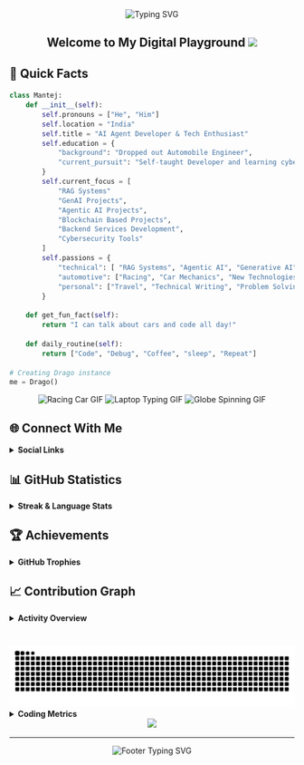 <div align="center">
  <img src="https://readme-typing-svg.demolab.com?font=Fira+Code&weight=600&size=40&duration=4000&pause=1000&color=6AD3FF&center=true&vCenter=true&random=false&width=500&height=70&lines=Hi+%F0%9F%91%8B+I'm+Mantej" alt="Typing SVG" />
</div>

<div align="center">
  <h2>
    Welcome to My Digital Playground
    <img src="https://media.giphy.com/media/hvRJCLFzcasrR4ia7z/giphy.gif" width="30px"/>
  </h2>
</div>


<h2> 🚀 Quick Facts </h2>


```python
class Mantej:
    def __init__(self):
        self.pronouns = ["He", "Him"]
        self.location = "India"
        self.title = "AI Agent Developer & Tech Enthusiast"
        self.education = {
            "background": "Dropped out Automobile Engineer",
            "current_pursuit": "Self-taught Developer and learning cybersecurity tools"
        }
        self.current_focus = [
            "RAG Systems"
            "GenAI Projects",
            "Agentic AI Projects",
            "Blockchain Based Projects",
            "Backend Services Development",
            "Cybersecurity Tools"
        ]
        self.passions = {
            "technical": [ "RAG Systems", "Agentic AI", "Generative AI", "Machine Learning", "Linux", "System Architecture", "Cloud Computing", "Internet of Things", "Web3 & Blockchain"],
            "automotive": ["Racing", "Car Mechanics", "New Technologies", "Modifications"],
            "personal": ["Travel", "Technical Writing", "Problem Solving", "Documentations"]
        }
    
    def get_fun_fact(self):
        return "I can talk about cars and code all day!"
    
    def daily_routine(self):
        return ["Code", "Debug", "Coffee", "sleep", "Repeat"]

# Creating Drago instance
me = Drago()
```

<div align="center">
  <img src="https://media0.giphy.com/media/iJDLBX5GY8niCpZYkR/source.gif" alt="Racing Car GIF" width="275" height="185"/>
  <img src="https://media.giphy.com/media/Y4ak9Ki2GZCbJxAnJD/giphy.gif" alt="Laptop Typing GIF" width="275" height="185"/>
  <img src="https://i.gifer.com/origin/89/894182626f762e66170dab57945c4b9e.gif" alt="Globe Spinning GIF" width="275" height="185"/>
</div>

## 🌐 Connect With Me

<details>
  <summary><b>Social Links</b></summary>
  <br>
  
  <div align="center">

  [![LinkedIn](https://img.shields.io/badge/LinkedIn-%230077B5.svg?style=for-the-badge&logo=linkedin&logoColor=white)](https://linkedin.com/in/mantej-singh-a-724219288)
  [![X](https://img.shields.io/badge/X-%23000000.svg?style=for-the-badge&logo=X&logoColor=white)](https://x.com/_gear_head_03_)
  [![YouTube](https://img.shields.io/badge/YouTube-%23FF0000.svg?style=for-the-badge&logo=YouTube&logoColor=white)](https://youtube.com/@@dragoo0)

  </div>
</details>

## 📊 GitHub Statistics

<details>
  <summary><b>Streak & Language Stats</b></summary>
  <br>
  
  <div align="center">
  
  [![GitHub Streak](https://github-readme-streak-stats.herokuapp.com?user=Drago-03&theme=dark&short_numbers=true)](https://git.io/streak-stats)
    
  </div>

  <div align="center">

  ![Top Languages](https://github-readme-stats.vercel.app/api/top-langs/?username=Drago-03&theme=tokyonight&hide_border=true&include_all_commits=true&count_private=true&layout=compact&border_radius=10&card_width=500&cache_seconds=86400)

  </div>
</details>

## 🏆 Achievements

<details>
  <summary><b>GitHub Trophies</b></summary>
  <br>
  
  <div align="center"> 
  
  [![Trophy](https://github-profile-trophy.vercel.app/?username=Drago-03&theme=tokyonight&no-frame=true&column=7&margin-w=15&margin-h=15)](https://github.com/Drago-03)
  
  </div>
</details>

## 📈 Contribution Graph

<details>
  <summary><b>Activity Overview</b></summary>
  <br>
  
  <div align="center">
  
  [![Activity Graph](https://github-readme-activity-graph.vercel.app/graph?username=Drago-03&theme=tokyo-night&hide_border=true&radius=10&area=true&height=300)](https://github.com/Drago-03)
  
  </div>
</details>

###

<br clear="both">

<img src="https://raw.githubusercontent.com/Drago-03/Drago-03/output/snake.svg" alt="Snake animation" />

<br>

<details>
  <summary><b>Coding Metrics</b></summary>
  <br>
  
  <!--START_SECTION:waka-->
![Code Time](http://img.shields.io/badge/Code%20Time-61%20hrs%2045%20mins-blue)

![Profile Views](http://img.shields.io/badge/Profile%20Views-58-blue)

![Lines of code](https://img.shields.io/badge/From%20Hello%20World%20I%27ve%20Written-23.7%20million%20lines%20of%20code-blue)

**🐱 My GitHub Data** 

> 📦 1.0 MB Used in GitHub's Storage 
 > 
> 💼 Opted to Hire
 > 
> 📜 62 Public Repositories 
 > 
> 🔑 26 Private Repositories 
 > 
**I'm an Early 🐤** 

```text
🌞 Morning                4507 commits        ████████████████░░░░░░░░░   64.42 % 
🌆 Daytime                1632 commits        ██████░░░░░░░░░░░░░░░░░░░   23.33 % 
🌃 Evening                623 commits         ██░░░░░░░░░░░░░░░░░░░░░░░   08.91 % 
🌙 Night                  234 commits         █░░░░░░░░░░░░░░░░░░░░░░░░   03.34 % 
```
📅 **I'm Most Productive on Sunday** 

```text
Monday                   1279 commits        █████░░░░░░░░░░░░░░░░░░░░   18.28 % 
Tuesday                  356 commits         █░░░░░░░░░░░░░░░░░░░░░░░░   05.09 % 
Wednesday                306 commits         █░░░░░░░░░░░░░░░░░░░░░░░░   04.37 % 
Thursday                 176 commits         █░░░░░░░░░░░░░░░░░░░░░░░░   02.52 % 
Friday                   210 commits         █░░░░░░░░░░░░░░░░░░░░░░░░   03.00 % 
Saturday                 447 commits         ██░░░░░░░░░░░░░░░░░░░░░░░   06.39 % 
Sunday                   4222 commits        ███████████████░░░░░░░░░░   60.35 % 
```


📊 **This Week I Spent My Time On** 

```text
🕑︎ Time Zone: Asia/Kolkata

💬 Programming Languages: 
JavaScript               9 hrs 10 mins       █████████████░░░░░░░░░░░░   53.51 % 
TypeScript               3 hrs 22 mins       █████░░░░░░░░░░░░░░░░░░░░   19.62 % 
JSON                     1 hr 10 mins        ██░░░░░░░░░░░░░░░░░░░░░░░   06.83 % 
Markdown                 56 mins             █░░░░░░░░░░░░░░░░░░░░░░░░   05.48 % 
Git Config               52 mins             █░░░░░░░░░░░░░░░░░░░░░░░░   05.15 % 

🐱‍💻 Projects: 
eventmappr               7 hrs 11 mins       ██████████░░░░░░░░░░░░░░░   41.89 % 
Vipreshana               5 hrs 53 mins       █████████░░░░░░░░░░░░░░░░   34.36 % 
Mantej                   2 hrs 51 mins       ████░░░░░░░░░░░░░░░░░░░░░   16.66 % 
StyleCart                1 hr 11 mins        ██░░░░░░░░░░░░░░░░░░░░░░░   06.93 % 
mantejsingh              1 min               ░░░░░░░░░░░░░░░░░░░░░░░░░   00.17 % 

💻 Operating System: 
Mac                      16 hrs 58 mins      █████████████████████████   98.94 % 
Windows                  10 mins             ░░░░░░░░░░░░░░░░░░░░░░░░░   01.06 % 
```

**I Mostly Code in TypeScript** 

```text
TypeScript               18 repos            █████████░░░░░░░░░░░░░░░░   35.29 % 
Python                   14 repos            ███████░░░░░░░░░░░░░░░░░░   27.45 % 
JavaScript               11 repos            █████░░░░░░░░░░░░░░░░░░░░   21.57 % 
HTML                     4 repos             ██░░░░░░░░░░░░░░░░░░░░░░░   07.84 % 
Jupyter Notebook         1 repo              ░░░░░░░░░░░░░░░░░░░░░░░░░   01.96 % 
```



**Timeline**

![Lines of Code chart](https://raw.githubusercontent.com/Drago-03/Drago-03/main/assets/bar_graph.png)


 Last Updated on 25/06/2025 18:45:38 UTC
<!--END_SECTION:waka-->
</details>

<div align="center">
  
  <img src="https://capsule-render.vercel.app/api?type=waving&color=gradient&height=100&section=footer&animation=twinkling"/>
</div>

---

<div align="center">
  <img src="https://readme-typing-svg.demolab.com?font=Fira+Code&size=15&duration=3000&pause=1000&color=6AD3FF&center=true&vCenter=true&repeat=false&width=500&lines=Happy+Coding!+Feel+free+to+connect+and+collaborate!" alt="Footer Typing SVG" />
  
  <br>
</div>
